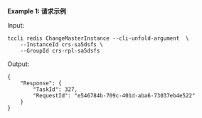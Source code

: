 **Example 1: 请求示例**



Input: 

```
tccli redis ChangeMasterInstance --cli-unfold-argument  \
    --InstanceId crs-sa5dsfs \
    --GroupId crs-rpl-sa5dsfs
```

Output: 
```
{
    "Response": {
        "TaskId": 327,
        "RequestId": "e546784b-709c-401d-aba6-73037eb4e522"
    }
}
```

